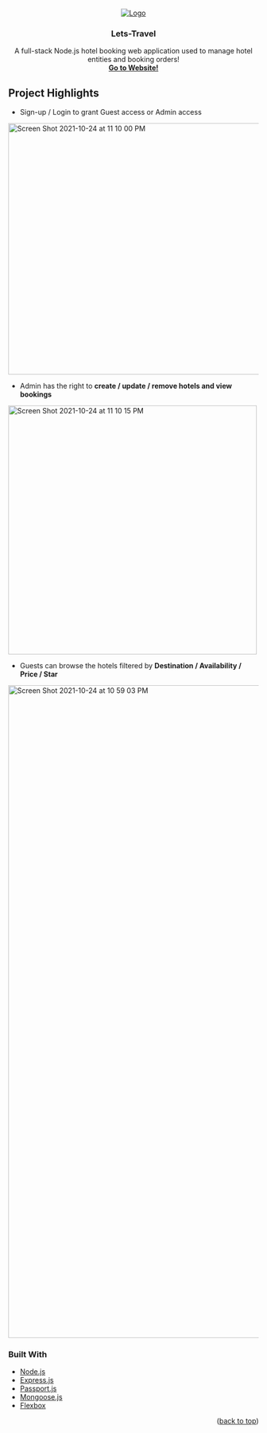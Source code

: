 <!-- PROJECT LOGO -->
<br />
<div align="center">
  <a href="https://kelly-travelhotels.herokuapp.com/">
    <img src="https://user-images.githubusercontent.com/47304854/138628308-1aae421c-ef86-49e5-88e9-020f4890f0ed.png" alt="Logo">
  </a>

  <h3 align="center">Lets-Travel</h3>

  <p align="center">
    A full-stack Node.js hotel booking web application used to manage hotel entities and booking orders!
    <br />
    <a href="https://kelly-travelhotels.herokuapp.com/"><strong> Go to Website!</strong></a>
  </p>
</div>




<!-- ABOUT THE PROJECT -->
## Project Highlights

* Sign-up / Login to grant Guest access or Admin access
<img width="505" alt="Screen Shot 2021-10-24 at 11 10 00 PM" src="https://user-images.githubusercontent.com/47304854/138629525-283ea6e7-b65d-44a5-bbca-08c1f9929bbe.png">

* Admin has the right to **create / update / remove hotels and view bookings**
<img width="500" alt="Screen Shot 2021-10-24 at 11 10 15 PM" src="https://user-images.githubusercontent.com/47304854/138629604-2cd95f37-ae6d-4fc1-a18e-463a6a7a58cf.png">

* Guests can browse the hotels filtered by **Destination / Availability / Price / Star**
<img width="1311" alt="Screen Shot 2021-10-24 at 10 59 03 PM" src="https://user-images.githubusercontent.com/47304854/138629695-3301191b-3fef-4cac-a506-4aae4e86b474.png">



### Built With

* [Node.js](https://nextjs.org/)
* [Express.js](https://expressjs.com/)
* [Passport.js](http://www.passportjs.org/)
* [Mongoose.js](https://www.npmjs.com/package/mongoose)
* [Flexbox](https://developer.mozilla.org/en-US/docs/Web/CSS/CSS_Flexible_Box_Layout/Basic_Concepts_of_Flexbox)

<p align="right">(<a href="#top">back to top</a>)</p>



